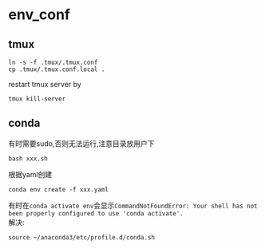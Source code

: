 # env_conf

## tmux
```
ln -s -f .tmux/.tmux.conf  
cp .tmux/.tmux.conf.local .    
```

restart tmux server by  
```
tmux kill-server  
```

## conda
有时需要sudo,否则无法运行,注意目录放用户下  
```
bash xxx.sh
```
根据yaml创建  
```
conda env create -f xxx.yaml
```
有时在`conda activate env`会显示`CommandNotFoundError: Your shell has not been properly configured to use 'conda activate'.`  
解决:  
```
source ~/anaconda3/etc/profile.d/conda.sh
```
